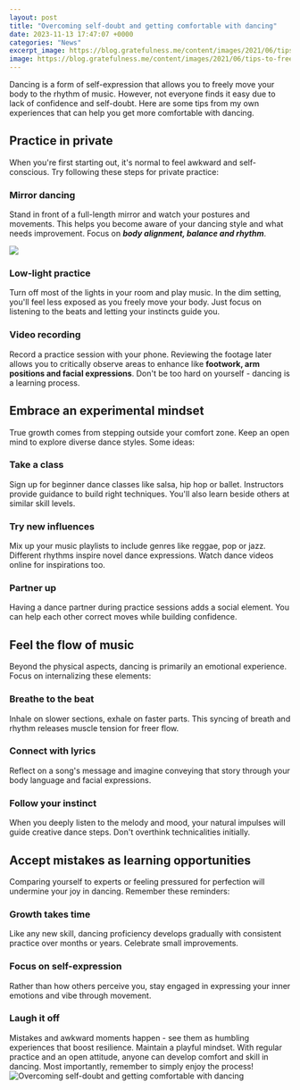 ```yaml
---
layout: post
title: "Overcoming self-doubt and getting comfortable with dancing"
date: 2023-11-13 17:47:07 +0000
categories: "News"
excerpt_image: https://blog.gratefulness.me/content/images/2021/06/tips-to-free-yourself-from-self-doubt.jpg
image: https://blog.gratefulness.me/content/images/2021/06/tips-to-free-yourself-from-self-doubt.jpg
---
```


Dancing is a form of self-expression that allows you to freely move your body to the rhythm of music. However, not everyone finds it easy due to lack of confidence and self-doubt. Here are some tips from my own experiences that can help you get more comfortable with dancing.
## Practice in private
When you're first starting out, it's normal to feel awkward and self-conscious. Try following these steps for private practice:
### Mirror dancing  
Stand in front of a full-length mirror and watch your postures and movements. This helps you become aware of your dancing style and what needs improvement. Focus on ***body alignment, balance and rhythm***.

![](https://self.motherdistracted.co.uk/wp-content/uploads/2020/06/1-overcoming-self-doubt-flat-1440x1864.jpg)
### Low-light practice
Turn off most of the lights in your room and play music. In the dim setting, you'll feel less exposed as you freely move your body. Just focus on listening to the beats and letting your instincts guide you.
### Video recording
Record a practice session with your phone. Reviewing the footage later allows you to critically observe areas to enhance like **footwork, arm positions and facial expressions**. Don't be too hard on yourself - dancing is a learning process.
## Embrace an experimental mindset  
True growth comes from stepping outside your comfort zone. Keep an open mind to explore diverse dance styles. Some ideas:
### Take a class
Sign up for beginner dance classes like salsa, hip hop or ballet. Instructors provide guidance to build right techniques. You'll also learn beside others at similar skill levels.
### Try new influences  
Mix up your music playlists to include genres like reggae, pop or jazz. Different rhythms inspire novel dance expressions. Watch dance videos online for inspirations too.
### Partner up  
Having a dance partner during practice sessions adds a social element. You can help each other correct moves while building confidence.
## Feel the flow of music
Beyond the physical aspects, dancing is primarily an emotional experience. Focus on internalizing these elements:  
### Breathe to the beat
Inhale on slower sections, exhale on faster parts. This syncing of breath and rhythm releases muscle tension for freer flow.
### Connect with lyrics  
Reflect on a song's message and imagine conveying that story through your body language and facial expressions. 
### Follow your instinct
When you deeply listen to the melody and mood, your natural impulses will guide creative dance steps. Don't overthink technicalities initially.
## Accept mistakes as learning opportunities
Comparing yourself to experts or feeling pressured for perfection will undermine your joy in dancing. Remember these reminders:
### Growth takes time  
Like any new skill, dancing proficiency develops gradually with consistent practice over months or years. Celebrate small improvements. 
### Focus on self-expression   
Rather than how others perceive you, stay engaged in expressing your inner emotions and vibe through movement.  
### Laugh it off
Mistakes and awkward moments happen - see them as humbling experiences that boost resilience. Maintain a playful mindset.
With regular practice and an open attitude, anyone can develop comfort and skill in dancing. Most importantly, remember to simply enjoy the process!
![Overcoming self-doubt and getting comfortable with dancing](https://blog.gratefulness.me/content/images/2021/06/tips-to-free-yourself-from-self-doubt.jpg)